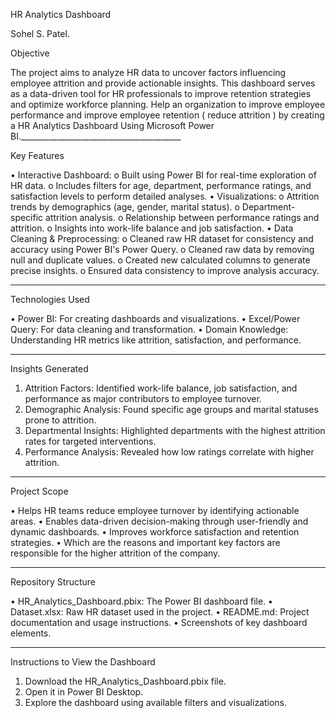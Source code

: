 HR Analytics Dashboard

Sohel S. Patel.

Objective

The project aims to analyze HR data to uncover factors influencing employee attrition and provide actionable insights. This dashboard serves as a data-driven tool for HR professionals to improve retention strategies and optimize workforce planning.
Help an organization to improve employee performance and improve employee retention ( reduce attrition ) by creating a HR Analytics Dashboard Using Microsoft Power BI.________________________________________

Key Features

•	Interactive Dashboard:
o	Built using Power BI for real-time exploration of HR data.
o	Includes filters for age, department, performance ratings, and satisfaction levels to perform detailed analyses.
•	Visualizations:
o	Attrition trends by demographics (age, gender, marital status).
o	Department-specific attrition analysis.
o	Relationship between performance ratings and attrition.
o	Insights into work-life balance and job satisfaction.
•	Data Cleaning & Preprocessing:
o	Cleaned raw HR dataset for consistency and accuracy using Power BI's Power Query.
o	Cleaned raw data by removing null and duplicate values.
o	Created new calculated columns to generate precise insights.
o	Ensured data consistency to improve analysis accuracy.
________________________________________

Technologies Used

•	Power BI: For creating dashboards and visualizations.
•	Excel/Power Query: For data cleaning and transformation.
•	Domain Knowledge: Understanding HR metrics like attrition, satisfaction, and performance.
________________________________________

Insights Generated

1.	Attrition Factors: Identified work-life balance, job satisfaction, and performance as major contributors to employee turnover.
2.	Demographic Analysis: Found specific age groups and marital statuses prone to attrition.
3.	Departmental Insights: Highlighted departments with the highest attrition rates for targeted interventions.
4.	Performance Analysis: Revealed how low ratings correlate with higher attrition.
________________________________________

Project Scope

•	Helps HR teams reduce employee turnover by identifying actionable areas.
•	Enables data-driven decision-making through user-friendly and dynamic dashboards.
•	Improves workforce satisfaction and retention strategies.
•	Which are the reasons and important key factors are responsible for the higher attrition of the company.
________________________________________

Repository Structure

•	HR_Analytics_Dashboard.pbix: The Power BI dashboard file.
•	Dataset.xlsx: Raw HR dataset used in the project.
•	README.md: Project documentation and usage instructions.
•	Screenshots of key dashboard elements.
________________________________________

Instructions to View the Dashboard

1.	Download the HR_Analytics_Dashboard.pbix file.
2.	Open it in Power BI Desktop.
3.	Explore the dashboard using available filters and visualizations.

